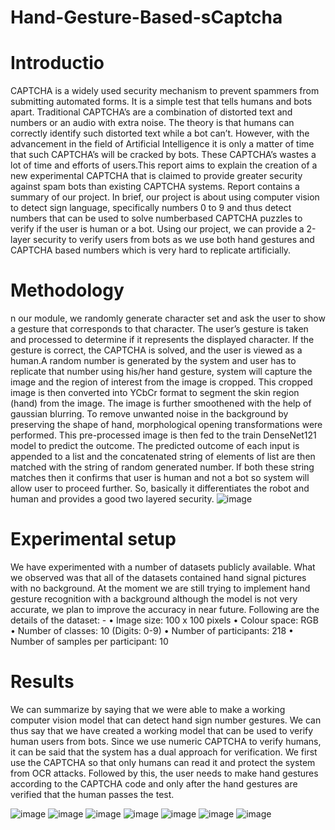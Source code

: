 # Hand-Gesture-Based-sCaptcha
# Introductio
CAPTCHA is a widely used security mechanism to prevent spammers from submitting automated forms. It is a simple test that tells humans and bots apart. Traditional CAPTCHA’s are a combination of distorted text and numbers or an audio with extra noise. The theory is that humans can correctly identify such distorted text while a bot can’t. However, with the advancement in the field of Artificial Intelligence it is only a matter of time that such CAPTCHA’s
will be cracked by bots. These CAPTCHA’s wastes a lot of time and efforts of users.This report aims to explain the creation of a new experimental CAPTCHA that is claimed to provide greater security against spam bots than existing CAPTCHA systems. Report contains a summary of our project. In brief, our project is about using computer vision to detect sign language, specifically numbers 0 to 9 and thus detect numbers that can be used to solve numberbased CAPTCHA puzzles to verify if the user is human or a bot. Using our project, we can provide a 2-layer security to verify users from bots as we use both hand gestures and CAPTCHA based numbers which is very hard to replicate artificially.
# Methodology
n our module, we randomly generate character set and ask the user to show a gesture that corresponds to that character. The user’s gesture is taken and processed to determine if it represents the displayed character. If the gesture is correct, the CAPTCHA is solved, and the user is viewed as a human.A random number is generated by the system and user has to replicate that number using his/her hand gesture, system will capture the image and the region of interest from the image is cropped. This cropped image is then converted into YCbCr format to segment the skin region (hand) from the image. The image is further smoothened with the help of gaussian blurring. To remove unwanted noise in the background by preserving the shape of hand, morphological opening transformations were performed. This pre-processed image is then fed to the train DenseNet121 model to predict the outcome. The predicted outcome of each input is appended to a list and the concatenated string of elements of list are then matched with the string of random generated number. If both these
string matches then it confirms that user is human and not a bot so system will allow user to proceed further. So, basically it differentiates the robot and human and provides a good two layered security. 
![image](https://user-images.githubusercontent.com/84806846/186536594-ab7088a8-a56e-4649-9a6d-cc6f3979b3f0.png)

# Experimental setup
We have experimented with a number of datasets
publicly available. What we observed was that all of the
datasets contained hand signal pictures with no background. At the moment we are still trying to implement
hand gesture recognition with a background although the
model is not very accurate, we plan to improve the accuracy
in near future.
Following are the details of the dataset: -
• Image size: 100 x 100 pixels
• Colour space: RGB
• Number of classes: 10 (Digits: 0-9)
• Number of participants: 218
• Number of samples per participant: 10
# Results
We can summarize by saying that we were able to make a working computer vision model that can detect hand sign number gestures. We can thus say that we have created a working model that can be used to verify human users from bots. Since we use numeric CAPTCHA to verify humans, it can be said that the system has a dual approach for verification. We first use the CAPTCHA so that only humans can read it and protect the system from OCR attacks. Followed by this, the user needs to make hand gestures according to the CAPTCHA code and only after the hand gestures are verified that the human passes the test.

![image](https://user-images.githubusercontent.com/84806846/186536622-fcb1ddb8-b439-4ee0-9478-18ef1162d3b0.png)
![image](https://user-images.githubusercontent.com/84806846/186536635-6bbb09d7-74d7-4937-bb49-db38d6bceef0.png)
![image](https://user-images.githubusercontent.com/84806846/186536660-d1a72868-22e1-4e94-a9cf-34ff941f722e.png)
![image](https://user-images.githubusercontent.com/84806846/186536673-526c1b3e-7934-4023-81d8-734aaa90f135.png)
![image](https://user-images.githubusercontent.com/84806846/186536691-d948b4d5-bdd8-453d-918c-1f003b6496f8.png)
![image](https://user-images.githubusercontent.com/84806846/186536705-2197d8ca-00ee-4800-83eb-2820e2d8b3db.png)
![image](https://user-images.githubusercontent.com/84806846/186536720-c84ea519-9399-4350-a093-8ae91af91d81.png)





